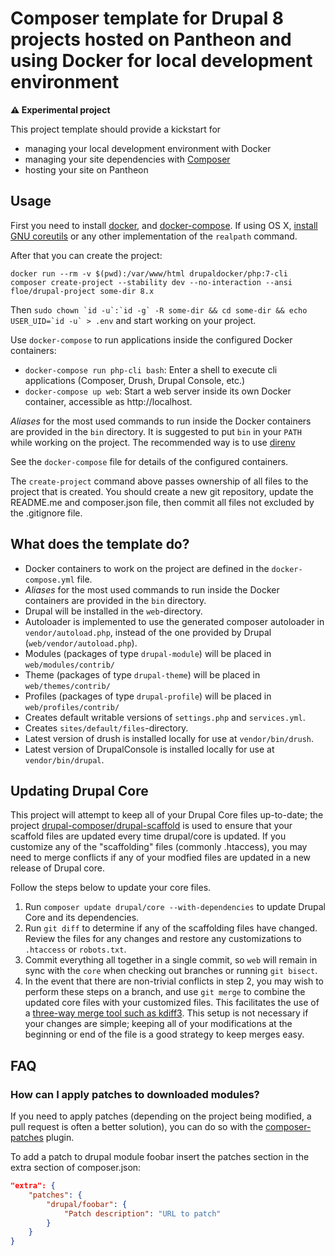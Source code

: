 # Composer template for Drupal 8 projects hosted on Pantheon and using Docker for local development environment

__⚠️ Experimental project__

This project template should provide a kickstart for

* managing your local development environment with Docker
* managing your site dependencies with [Composer](https://getcomposer.org/)
* hosting your site on Pantheon


## Usage

First you need to install [docker](http://www.docker.com/products/docker),
and [docker-compose](https://docs.docker.com/compose/install/). If using
OS X, [install GNU coreutils](http://macappstore.org/coreutils/) or any
other implementation of the `realpath` command.

After that you can create the project:

```
docker run --rm -v $(pwd):/var/www/html drupaldocker/php:7-cli composer create-project --stability dev --no-interaction --ansi floe/drupal-project some-dir 8.x 
```

Then ```sudo chown `id -u`:`id -g` -R some-dir && cd some-dir && echo USER_UID=`id -u` > .env```
and start working on your project.

Use `docker-compose` to run applications inside the configured Docker
containers:

* `docker-compose run php-cli bash`: Enter a shell to execute cli
  applications (Composer, Drush, Drupal Console, etc.)
* `docker-compose up web`: Start a web server inside its own Docker
  container, accessible as http://localhost.
  
_Aliases_ for the most used commands to run inside the Docker containers
are provided in the `bin` directory. It is suggested to put `bin` in
your `PATH` while working on the project. The recommended way is to use
[direnv](http://direnv.net/)
  
See the `docker-compose` file for details of the configured containers. 

The `create-project` command above passes ownership of all files to
the project that is created. You should create a new git repository, 
update the README.me and composer.json file, then commit all files not
excluded by the .gitignore file.
 
## What does the template do?

* Docker containers to work on the project are defined in the 
  `docker-compose.yml` file.
* _Aliases_ for the most used commands to run inside the Docker
  containers are provided in the `bin` directory.
* Drupal will be installed in the `web`-directory.
* Autoloader is implemented to use the generated composer autoloader in `vendor/autoload.php`,
  instead of the one provided by Drupal (`web/vendor/autoload.php`).
* Modules (packages of type `drupal-module`) will be placed in `web/modules/contrib/`
* Theme (packages of type `drupal-theme`) will be placed in `web/themes/contrib/`
* Profiles (packages of type `drupal-profile`) will be placed in `web/profiles/contrib/`
* Creates default writable versions of `settings.php` and `services.yml`.
* Creates `sites/default/files`-directory.
* Latest version of drush is installed locally for use at `vendor/bin/drush`.
* Latest version of DrupalConsole is installed locally for use at `vendor/bin/drupal`.

## Updating Drupal Core

This project will attempt to keep all of your Drupal Core files up-to-date; the 
project [drupal-composer/drupal-scaffold](https://github.com/drupal-composer/drupal-scaffold) 
is used to ensure that your scaffold files are updated every time drupal/core is 
updated. If you customize any of the "scaffolding" files (commonly .htaccess), 
you may need to merge conflicts if any of your modfied files are updated in a 
new release of Drupal core.

Follow the steps below to update your core files.

1. Run `composer update drupal/core --with-dependencies` to update Drupal Core and its dependencies.
1. Run `git diff` to determine if any of the scaffolding files have changed. 
   Review the files for any changes and restore any customizations to 
  `.htaccess` or `robots.txt`.
1. Commit everything all together in a single commit, so `web` will remain in
   sync with the `core` when checking out branches or running `git bisect`.
1. In the event that there are non-trivial conflicts in step 2, you may wish 
   to perform these steps on a branch, and use `git merge` to combine the 
   updated core files with your customized files. This facilitates the use 
   of a [three-way merge tool such as kdiff3](http://www.gitshah.com/2010/12/how-to-setup-kdiff-as-diff-tool-for-git.html). This setup is not necessary if your changes are simple; 
   keeping all of your modifications at the beginning or end of the file is a 
   good strategy to keep merges easy.


## FAQ

### How can I apply patches to downloaded modules?

If you need to apply patches (depending on the project being modified, a pull 
request is often a better solution), you can do so with the 
[composer-patches](https://github.com/cweagans/composer-patches) plugin.

To add a patch to drupal module foobar insert the patches section in the extra 
section of composer.json:
```json
"extra": {
    "patches": {
        "drupal/foobar": {
            "Patch description": "URL to patch"
        }
    }
}
```

